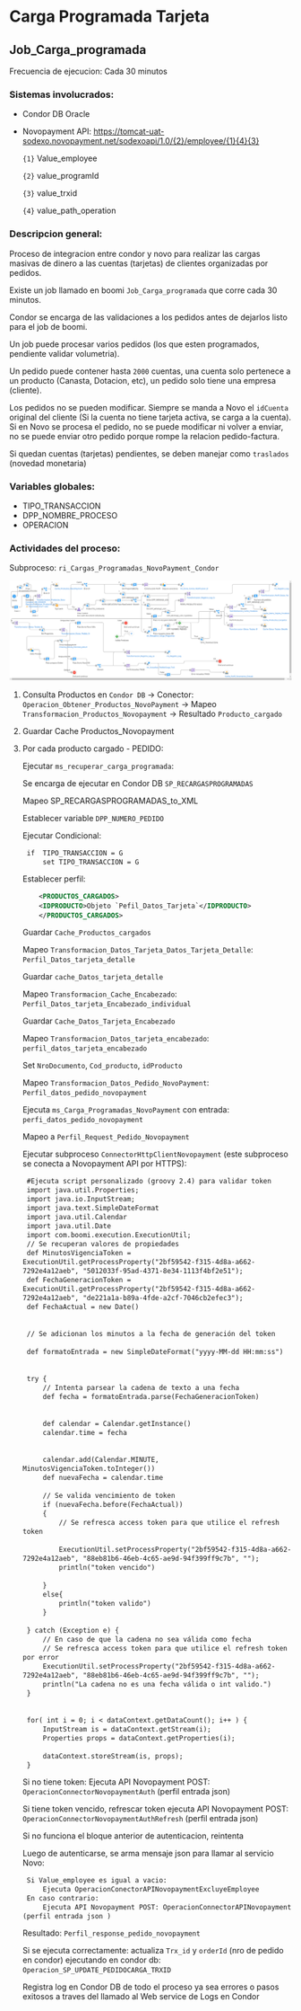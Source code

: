 # Carga Programada Tarjeta

## Job_Carga_programada

Frecuencia de ejecucion: Cada 30 minutos

### Sistemas involucrados: 

 - Condor DB Oracle

 - Novopayment API: https://tomcat-uat-sodexo.novopayment.net/sodexoapi/1.0/{2}/employee/{1}{4}{3}
	
    `{1}` Value_employee
	
    `{2}` value_programId
	
    `{3}` value_trxid
	
    `{4}` value_path_operation

### Descripcion general:
Proceso de integracion entre condor y novo para realizar las cargas masivas de dinero a las cuentas (tarjetas) de clientes organizadas por pedidos. 

Existe un job llamado en boomi `Job_Carga_programada` que corre cada 30 minutos.

Condor se encarga de las validaciones a los pedidos antes de dejarlos listo para el job de boomi.

Un job puede procesar varios pedidos (los que esten programados, pendiente validar volumetria).

Un pedido puede contener hasta `2000` cuentas, una cuenta solo pertenece a un producto (Canasta, Dotacion, etc), un pedido solo tiene una empresa (cliente).

Los pedidos no se pueden modificar. Siempre se manda a Novo el `idCuenta` original del cliente (Si la cuenta no tiene tarjeta activa, se carga a la cuenta). Si en Novo se procesa el pedido, no se puede modificar ni volver a enviar, no se puede enviar otro pedido porque rompe la relacion pedido-factura.

Si quedan cuentas (tarjetas) pendientes, se deben manejar como `traslados` (novedad monetaria)

### Variables globales:
- TIPO_TRANSACCION
- DPP_NOMBRE_PROCESO
- OPERACION

### Actividades del proceso: 
Subproceso: `ri_Cargas_Programadas_NovoPayment_Condor`

![alt text](assets/ri_Cargas_Programadas_NovoPayment_Condor.png)

1. Consulta Productos en `Condor DB` -> Conector: `Operacion_Obtener_Productos_NovoPayment` -> Mapeo `Transformacion_Productos_Novopayment` -> Resultado `Producto_cargado`

<!-- EJEMPLO.... -->

2. Guardar Cache Productos_Novopayment

<!--VALIDAR CON EJEMPLOS-->
3. Por cada producto cargado - PEDIDO:

    Ejecutar `ms_recuperar_carga_programada`: 

    Se encarga de ejecutar en Condor DB `SP_RECARGASPROGRAMADAS` 
    
    Mapeo SP_RECARGASPROGRAMADAS_to_XML 	
	
    Establecer variable `DPP_NUMERO_PEDIDO`	
    
    Ejecutar Condicional:
	    
        if	TIPO_TRANSACCION = G
		    set TIPO_TRANSACCION = G
     
    Establecer perfil:
    ```xml
        <PRODUCTOS_CARGADOS>
        <IDPRODUCTO>Objeto `Pefil_Datos_Tarjeta`</IDPRODUCTO>
        </PRODUCTOS_CARGADOS>	
    ```
    Guardar `Cache_Productos_cargados`
	
	Mapeo `Transformacion_Datos_Tarjeta_Datos_Tarjeta_Detalle`: `Perfil_Datos_tarjeta_detalle`

	Guardar `cache_Datos_tarjeta_detalle`
	
	Mapeo `Transformacion_Cache_Encabezado`: `Perfil_Datos_tarjeta_Encabezado_individual`
	
    Guardar `Cache_Datos_Tarjeta_Encabezado`

	Mapeo `Transformacion_Datos_tarjeta_encabezado`: `perfil_datos_tarjeta_encabezado` 
	
	Set `NroDocumento`, `Cod_producto`, `idProducto`
	
	Mapeo `Transformacion_Datos_Pedido_NovoPayment`: `Perfil_datos_pedido_novopayment`
	
	Ejecuta `ms_Carga_Programadas_NovoPayment` con entrada: `perfi_datos_pedido_novopayment`

	Mapeo a `Perfil_Request_Pedido_Novopayment`

	Ejecutar subproceso `ConnectorHttpClientNovopayment` (este subproceso se conecta a Novopayment API por HTTPS):

		#Ejecuta script personalizado (groovy 2.4) para validar token
		import java.util.Properties;
        import java.io.InputStream;
        import java.text.SimpleDateFormat
        import java.util.Calendar
        import java.util.Date
        import com.boomi.execution.ExecutionUtil;
        // Se recuperan valores de propiedades
        def MinutosVigenciaToken = ExecutionUtil.getProcessProperty("2bf59542-f315-4d8a-a662-7292e4a12aeb", "5012033f-95ad-4371-8e34-1113f4bf2e51");
        def FechaGeneracionToken = ExecutionUtil.getProcessProperty("2bf59542-f315-4d8a-a662-7292e4a12aeb", "de221a1a-b89a-4fde-a2cf-7046cb2efec3");
        def FechaActual = new Date()


        // Se adicionan los minutos a la fecha de generación del token

        def formatoEntrada = new SimpleDateFormat("yyyy-MM-dd HH:mm:ss")


        try {
            // Intenta parsear la cadena de texto a una fecha
            def fecha = formatoEntrada.parse(FechaGeneracionToken)
            
            
            def calendar = Calendar.getInstance()
            calendar.time = fecha
            

            calendar.add(Calendar.MINUTE, MinutosVigenciaToken.toInteger())
            def nuevaFecha = calendar.time
            
            // Se valida vencimiento de token
            if (nuevaFecha.before(FechaActual))
            {
                // Se refresca access token para que utilice el refresh token

                ExecutionUtil.setProcessProperty("2bf59542-f315-4d8a-a662-7292e4a12aeb", "88eb81b6-46eb-4c65-ae9d-94f399ff9c7b", "");
                println("token vencido")
            
            }
            else{
                println("token valido")
            }
            
        } catch (Exception e) {
            // En caso de que la cadena no sea válida como fecha
            // Se refresca access token para que utilice el refresh token por error
            ExecutionUtil.setProcessProperty("2bf59542-f315-4d8a-a662-7292e4a12aeb", "88eb81b6-46eb-4c65-ae9d-94f399ff9c7b", "");
            println("La cadena no es una fecha válida o int valido.")
        }


        for( int i = 0; i < dataContext.getDataCount(); i++ ) {
            InputStream is = dataContext.getStream(i);
            Properties props = dataContext.getProperties(i);

            dataContext.storeStream(is, props);
        }

    Si no tiene token: Ejecuta API Novopayment POST: `OperacionConnectorNovopaymentAuth` (perfil entrada json)

	Si tiene token vencido, refrescar token ejecuta API Novopayment POST: `OperacionConnectorNovopaymentAuthRefresh` (perfil entrada json)  
	
    Si no funciona el bloque anterior de autenticacion, reintenta

	Luego de autenticarse, se arma mensaje json para llamar al servicio Novo:

    <!-- validar perfil de entrada en la operacion novo -->

	    Si Value_employee es igual a vacio:
			Ejecuta OperacionConectorAPINovopaymentExcluyeEmployee
		En caso contrario:
			Ejecuta API Novopayment POST: OperacionConnectorAPINovopayment (perfil entrada json )
	
    Resultado: `Perfil_response_pedido_novopayment`
			
	Si se ejecuta correctamente: actualiza `Trx_id` y `orderId` (nro de pedido en condor) ejecutando en condor db: `Operacion_SP_UPDATE_PEDIDOCARGA_TRXID`
	
	Registra log en Condor DB de todo el proceso ya sea errores o pasos exitosos a traves del llamado al Web service de Logs en Condor 

